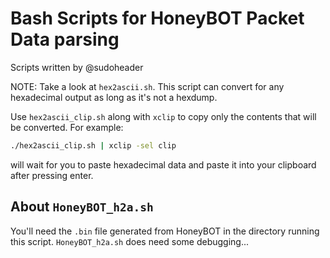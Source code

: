 # Bash Scripts for HoneyBOT Packet Data parsing

Scripts written by @sudoheader

NOTE: Take a look at `hex2ascii.sh`. This script can convert for any hexadecimal output as long as it's not a hexdump.

Use `hex2ascii_clip.sh` along with `xclip` to copy only the contents that will be converted. For example:
```bash
./hex2ascii_clip.sh | xclip -sel clip
```
will wait for you to paste hexadecimal data and paste it into your clipboard after pressing enter.

## About `HoneyBOT_h2a.sh`
You'll need the `.bin` file generated from HoneyBOT in the directory running this script.
`HoneyBOT_h2a.sh` does need some debugging...
